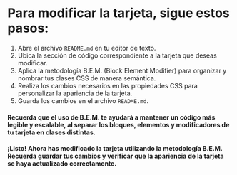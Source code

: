 # Para modificar la tarjeta, sigue estos pasos:

1. Abre el archivo `README.md` en tu editor de texto.
2. Ubica la sección de código correspondiente a la tarjeta que deseas modificar.
3. Aplica la metodología B.E.M. (Block Element Modifier) para organizar y nombrar tus clases CSS de manera semántica.
4. Realiza los cambios necesarios en las propiedades CSS para personalizar la apariencia de la tarjeta.
5. Guarda los cambios en el archivo `README.md`.

#### Recuerda que el uso de B.E.M. te ayudará a mantener un código más legible y escalable, al separar los bloques, elementos y modificadores de tu tarjeta en clases distintas.

#### ¡Listo! Ahora has modificado la tarjeta utilizando la metodología B.E.M. Recuerda guardar tus cambios y verificar que la apariencia de la tarjeta se haya actualizado correctamente.

